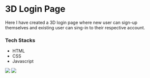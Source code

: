 <h1>3D Login Page</h1>
<p>Here I have created a 3D login page where new user can sign-up themselves and existing user can sing-in to their respective account.</p>
<h3>Tech Stacks</h3>
<ul>
<li>HTML</li>
<li>CSS</li>
<li>Javascript</li>
</ul>
<img src="C:\Users\Monishka jha\Desktop\Screenshot (259).png">
<img src="C:\Users\Monishka jha\Desktop\Screenshot (260).png">
